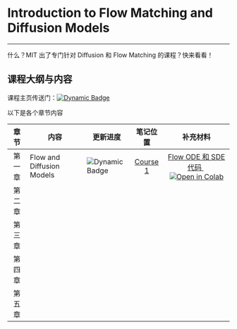 # Introduction to Flow Matching and Diffusion Models

---

什么？MIT 出了专门针对 Diffusion 和 Flow Matching 的课程？快来看看！

## 课程大纲与内容

课程主页传送门：[![Dynamic Badge](https://img.shields.io/badge/课程主页-blue?style=for-the-badge)](https://diffusion.csail.mit.edu/)

以下是各个章节内容

|  章节  | 内容                      | 更新进度                                                                      |       笔记位置       |                 补充材料                 |
| :----: | ------------------------- | ----------------------------------------------------------------------------- | :------------------: | :---------------------------------------: |
| 第一章 | Flow and Diffusion Models | ![Dynamic Badge](https://img.shields.io/badge/已完成-green?style=for-the-badge) | [Course 1](Course_1.md) | [Flow ODE 和 SDE 代码 ](Code_1.ipynb) [![Open in Colab](https://colab.research.google.com/assets/colab-badge.svg)](https://colab.research.google.com/drive/1KpxaejnWVI5GlE9PF5gumxcR4Xpsem9D) |
| 第二章 |                           |                                                                               |                      |                                          |
| 第三章 |                           |                                                                               |                      |                                          |
| 第四章 |                           |                                                                               |                      |                                          |
| 第五章 |                           |                                                                               |                      |                                          |
